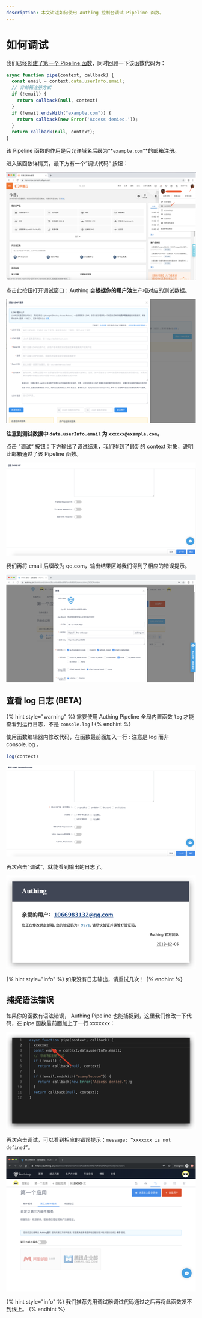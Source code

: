 ```yaml
---
description: 本文讲述如何使用 Authing 控制台调试 Pipeline 函数。
---
```


# 如何调试

我们已经[创建了第一个 Pipeline 函数](write-your-first-pipeline-function.md)，同时回顾一下该函数代码为：

```javascript
async function pipe(context, callback) {
  const email = context.data.userInfo.email;
  // 非邮箱注册方式
  if (!email) {
    return callback(null, context)
  }
  if (!email.endsWith("example.com")) {
    return callback(new Error('Access denied.'));
  }
  return callback(null, context);
}
```

该 Pipeline 函数的作用是只允许域名后缀为**`example.com`**的邮箱注册。

进入该函数详情页，最下方有一个“调试代码“ 按钮：

![](../../.gitbook/assets/image%20%2862%29.png)

点击此按钮打开调试窗口：Authing 会**根据你的用户池**生产相对应的测试数据。

![](../../.gitbook/assets/image%20%28378%29.png)

**注意到测试数据中 `data.userInfo.email` 为  `xxxxxx@example.com`。**

点击 “调试“ 按钮：下方输出了调试结果，我们得到了最新的 context 对象，说明此邮箱通过了该 Pipeline 函数。

![](../../.gitbook/assets/image%20%2867%29.png)

我们再将 email 后缀改为 qq.com，输出结果区域我们得到了相应的错误提示。

![](../../.gitbook/assets/image%20%28183%29.png)

## 查看 log 日志 \(BETA\) <a id="log"></a>

{% hint style="warning" %}
需要使用  Authing Pipeline 全局内置函数 `log` 才能查看到运行日志，不是 `console.log` !
{% endhint %}

使用函数编辑器内修改代码，在函数最前面加入一行 : 注意是 log 而非 console.log 。

```javascript
log(context)
```

![](../../.gitbook/assets/image%20%2861%29.png)

再次点击“调试“，就能看到输出的日志了。

![](../../.gitbook/assets/image%20%2825%29.png)

{% hint style="info" %}
如果没有日志输出，请重试几次！
{% endhint %}

## 捕捉语法错误 <a id="syntax-error"></a>

如果你的函数有语法错误， Authing Pipeline 也能捕捉到，这里我们修改一下代码，在 pipe 函数最前面加上了一行 xxxxxxx：

![](../../.gitbook/assets/image%20%28454%29.png)

再次点击调试，可以看到相应的错误提示：`message: “xxxxxxx is not defined”`。

![](../../.gitbook/assets/image%20%28166%29.png)

{% hint style="info" %}
我们推荐先用调试器调试代码通过之后再将此函数发不到线上。
{% endhint %}




